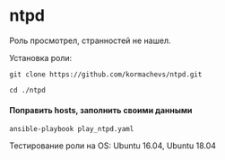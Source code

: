 # ntpd
Роль просмотрел, странностей не нашел.

Установка роли:

    git clone https://github.com/kormachevs/ntpd.git

    cd ./ntpd

#### Поправить hosts, заполнить своими данными

    ansible-playbook play_ntpd.yaml

Тестирование роли на OS: Ubuntu 16.04, Ubuntu 18.04
